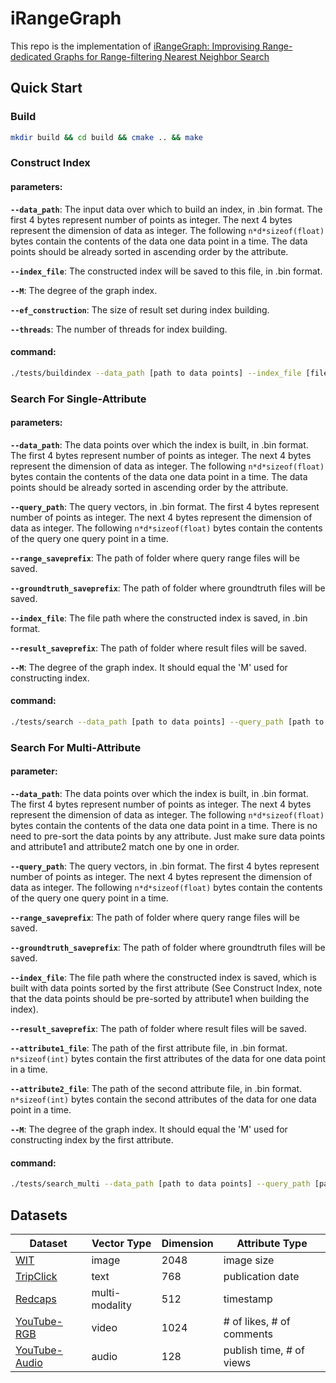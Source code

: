 # iRangeGraph
This repo is the implementation of [iRangeGraph: Improvising Range-dedicated Graphs for Range-filtering Nearest Neighbor Search](https://arxiv.org/abs/2409.02571)


## Quick Start

### Build

```bash
mkdir build && cd build && cmake .. && make
```

### Construct Index

#### parameters:

**`--data_path`**: The input data over which to build an index, in .bin format. The first 4 bytes represent number of points as integer. The next 4 bytes represent the dimension of data as integer. The following `n*d*sizeof(float)` bytes contain the contents of the data one data point in a time. 
The data points should be already sorted in ascending order by the attribute.

**`--index_file`**: The constructed index will be saved to this file, in .bin format.

**`--M`**: The degree of the graph index.

**`--ef_construction`**: The size of result set during index building.

**`--threads`**: The number of threads for index building.


#### command:
```bash
./tests/buildindex --data_path [path to data points] --index_file [file path to save index] --M [integer] --ef_construction [integer] --threads [integer]
```


### Search For Single-Attribute

#### parameters:

**`--data_path`**: The data points over which the index is built, in .bin format. The first 4 bytes represent number of points as integer. The next 4 bytes represent the dimension of data as integer. The following `n*d*sizeof(float)` bytes contain the contents of the data one data point in a time.
The data points should be already sorted in ascending order by the attribute.

**`--query_path`**: The query vectors, in .bin format. The first 4 bytes represent number of points as integer. The next 4 bytes represent the dimension of data as integer. The following `n*d*sizeof(float)` bytes contain the contents of the query one query point in a time.

**`--range_saveprefix`**: The path of folder where query range files will be saved.

**`--groundtruth_saveprefix`**: The path of folder where groundtruth files will be saved.

**`--index_file`**: The file path where the constructed index is saved, in .bin format. 

**`--result_saveprefix`**: The path of folder where result files will be saved.

**`--M`**: The degree of the graph index. It should equal the 'M' used for constructing index.

#### command:
```bash
./tests/search --data_path [path to data points] --query_path [path to query points] --range_saveprefix [folder path to save query ranges] --groundtruth_saveprefix [folder path to save groundtruth] --index_file [path of the index file] --result_saveprefix [folder path to save results] --M [integer]
```


### Search For Multi-Attribute

#### parameter:
**`--data_path`**:  The data points over which the index is built, in .bin format. The first 4 bytes represent number of points as integer. The next 4 bytes represent the dimension of data as integer. The following `n*d*sizeof(float)` bytes contain the contents of the data one data point in a time.
There is no need to pre-sort the data points by any attribute. Just make sure data points and attribute1 and attribute2 match one by one in order.

**`--query_path`**: The query vectors, in .bin format. The first 4 bytes represent number of points as integer. The next 4 bytes represent the dimension of data as integer. The following `n*d*sizeof(float)` bytes contain the contents of the query one query point in a time.

**`--range_saveprefix`**: The path of folder where query range files will be saved.

**`--groundtruth_saveprefix`**: The path of folder where groundtruth files will be saved.

**`--index_file`**: The file path where the constructed index is saved, which is built with data points sorted by the first attribute (See Construct Index, note that the data points should be pre-sorted by attribute1 when building the index).

**`--result_saveprefix`**: The path of folder where result files will be saved.

**`--attribute1_file`**: The path of the first attribute file, in .bin format. `n*sizeof(int)` bytes contain the first attributes of the data for one data point in a time.

**`--attribute2_file`**: The path of the second attribute file, in .bin format. `n*sizeof(int)` bytes contain the second attributes of the data for one data point in a time.

**`--M`**: The degree of the graph index. It should equal the 'M' used for constructing index by the first attribute.


#### command:
```bash
./tests/search_multi --data_path [path to data points] --query_path [path to query points] --range_saveprefix [folder path to save query ranges] --groundtruth_saveprefix [folder path to save groundtruth] --index_file [path of the index file] --result_saveprefix [folder path to save results] --attribute1 [path to first attributes] --attribute2 [path to second attributes] --M [integer]
```



## Datasets
| Dataset |Vector Type| Dimension | Attribute Type |
|---------|-----------|-----------|----------------|
|   [WIT](https://github.com/google-research-datasets/wit)   |   image   |   2048    |   image size   |
|[TripClick](https://tripdatabase.github.io/tripclick/)|   text    |   768     |publication date|
| [Redcaps](https://redcaps.xyz/) |multi-modality|  512   |   timestamp    |
|[YouTube-RGB](https://research.google.com/youtube8m/download.html)|  video  |   1024    | \# of likes, \# of comments|
|[YouTube-Audio](https://research.google.com/youtube8m/download.html)| audio |   128     | publish time,  \# of views | 



